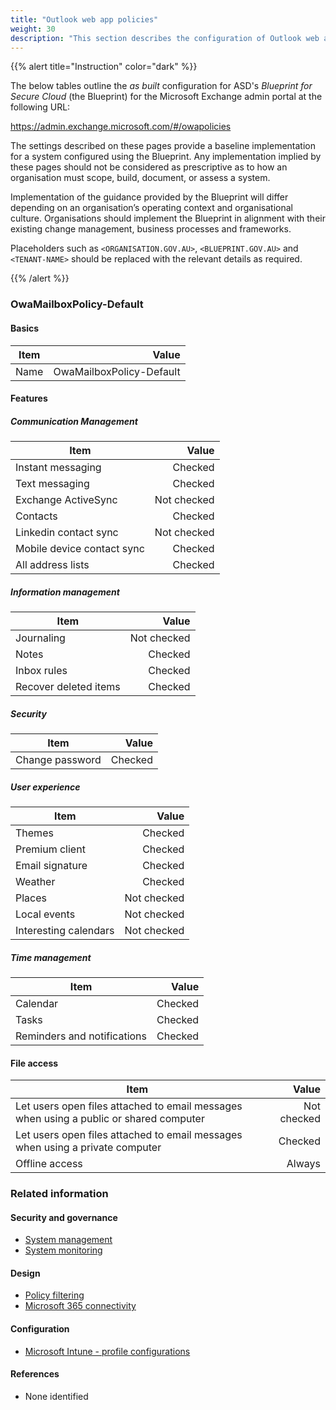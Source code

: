 ```yaml
---
title: "Outlook web app policies"
weight: 30
description: "This section describes the configuration of Outlook web app policies within Exchange Online associated with systems built according to guidance in ASD's Blueprint for Secure Cloud."
---
```


{{% alert title="Instruction" color="dark" %}}

The below tables outline the _as built_ configuration for ASD's _Blueprint for Secure Cloud_ (the Blueprint) for the Microsoft Exchange admin portal at the following URL:

<https://admin.exchange.microsoft.com/#/owapolicies>

The settings described on these pages provide a baseline implementation for a system configured using the Blueprint. Any implementation implied by these pages should not be considered as prescriptive as to how an organisation must scope, build, document, or assess a system.

Implementation of the guidance provided by the Blueprint will differ depending on an organisation’s operating context and organisational culture. Organisations should implement the Blueprint in alignment with their existing change management, business processes and frameworks.

Placeholders such as `<ORGANISATION.GOV.AU>`, `<BLUEPRINT.GOV.AU>` and `<TENANT-NAME>` should be replaced with the relevant details as required.

{{% /alert %}}

### OwaMailboxPolicy-Default

#### Basics

| Item |                    Value |
| ---- | -----------------------: |
| Name | OwaMailboxPolicy-Default |

#### Features

##### Communication Management

| Item                       |       Value |
| -------------------------- | ----------: |
| Instant messaging          |     Checked |
| Text messaging             |     Checked |
| Exchange ActiveSync        | Not checked |
| Contacts                   |     Checked |
| Linkedin contact sync      | Not checked |
| Mobile device contact sync |     Checked |
| All address lists          |     Checked |

##### Information management

| Item                  |       Value |
| --------------------- | ----------: |
| Journaling            | Not checked |
| Notes                 |     Checked |
| Inbox rules           |     Checked |
| Recover deleted items |     Checked |

##### Security

| Item            |   Value |
| --------------- | ------: |
| Change password | Checked |

##### User experience

| Item                  |       Value |
| --------------------- | ----------: |
| Themes                |     Checked |
| Premium client        |     Checked |
| Email signature       |     Checked |
| Weather               |     Checked |
| Places                | Not checked |
| Local events          | Not checked |
| Interesting calendars | Not checked |

##### Time management

| Item                        |   Value |
| --------------------------- | ------: |
| Calendar                    | Checked |
| Tasks                       | Checked |
| Reminders and notifications | Checked |

#### File access

| Item                                                                                   |       Value |
| -------------------------------------------------------------------------------------- | ----------: |
| Let users open files attached to email messages when using a public or shared computer | Not checked |
| Let users open files attached to email messages when using a private computer          |     Checked |
| Offline access                                                                         |      Always |

### Related information

#### Security and governance

- [System management](/security-and-governance/system-security-plan/system-management)
- [System monitoring](/security-and-governance/system-security-plan/system-monitoring)

#### Design

- [Policy filtering](/design/shared-services/defender/policy-filtering)
- [Microsoft 365 connectivity](/design/shared-services/microsoft-365/microsoft365-connectivity)

#### Configuration

- [Microsoft Intune - profile configurations](/configuration/intune/devices/configuration-policies)

#### References

- None identified
